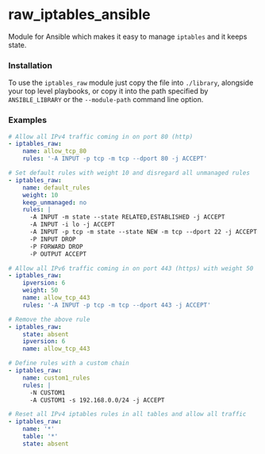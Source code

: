 # raw_iptables_ansible

Module for Ansible which makes it easy to manage `iptables` and it keeps state.


### Installation
To use the `iptables_raw` module just copy the file into `./library`, alongside your top level playbooks, or copy it into the path specified by `ANSIBLE_LIBRARY` or the `--module-path` command line option.

### Examples

```yml
# Allow all IPv4 traffic coming in on port 80 (http)
- iptables_raw:
    name: allow_tcp_80
    rules: '-A INPUT -p tcp -m tcp --dport 80 -j ACCEPT'

# Set default rules with weight 10 and disregard all unmanaged rules
- iptables_raw:
    name: default_rules
    weight: 10
    keep_unmanaged: no
    rules: |
      -A INPUT -m state --state RELATED,ESTABLISHED -j ACCEPT
      -A INPUT -i lo -j ACCEPT
      -A INPUT -p tcp -m state --state NEW -m tcp --dport 22 -j ACCEPT
      -P INPUT DROP
      -P FORWARD DROP
      -P OUTPUT ACCEPT

# Allow all IPv6 traffic coming in on port 443 (https) with weight 50
- iptables_raw:
    ipversion: 6
    weight: 50
    name: allow_tcp_443
    rules: '-A INPUT -p tcp -m tcp --dport 443 -j ACCEPT'

# Remove the above rule
- iptables_raw:
    state: absent
    ipversion: 6
    name: allow_tcp_443

# Define rules with a custom chain
- iptables_raw:
    name: custom1_rules
    rules: |
      -N CUSTOM1
      -A CUSTOM1 -s 192.168.0.0/24 -j ACCEPT

# Reset all IPv4 iptables rules in all tables and allow all traffic
- iptables_raw:
    name: '*'
    table: '*'
    state: absent
```

